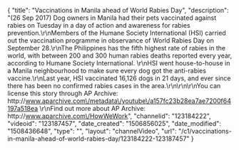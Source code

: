{
    "title": "Vaccinations in Manila ahead of World Rabies Day",
    "description": "(26 Sep 2017) Dog owners in Manila had their pets vaccinated against rabies on Tuesday in a day of action and awareness for rabies prevention.\r\nMembers of the Humane Society International (HSI) carried out the vaccination programme in observance of World Rabies Day on September 28.\r\nThe Philippines has the fifth highest rate of rabies in the world, with between 200 and 300 human rabies deaths reported every year, according to Humane Society International. \r\nHSI went house-to-house in a Manila neighbourhood to make sure every dog got the anti-rabies vaccine.\r\nLast year, HSI vaccinated 16,126 dogs in 21 days, and ever since there has been no confirmed rabies cases in the area.\r\n\r\n\r\nYou can license this story through AP Archive: http:\/\/www.aparchive.com\/metadata\/youtube\/a157fc23b28ea7ae7200f64197a518ea \r\nFind out more about AP Archive: http:\/\/www.aparchive.com\/HowWeWork",
    "channelid": "123184222",
    "videoid": "123187457",
    "date_created": "1506856025",
    "date_modified": "1508436648",
    "type": "",
    "layout": "channelVideo",
    "url": "\/c1\/vaccinations-in-manila-ahead-of-world-rabies-day\/123184222-123187457"
}